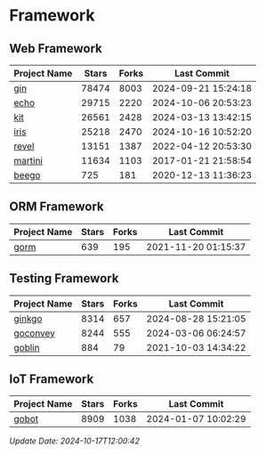 # Framework

## Web Framework
| Project Name | Stars | Forks | Last Commit |
| ------------ | ----- | ----- | ----------- |
| [gin](https://github.com/gin-gonic/gin) | 78474 | 8003 | 2024-09-21 15:24:18 |
| [echo](https://github.com/labstack/echo) | 29715 | 2220 | 2024-10-06 20:53:23 |
| [kit](https://github.com/go-kit/kit) | 26561 | 2428 | 2024-03-13 13:42:15 |
| [iris](https://github.com/kataras/iris) | 25218 | 2470 | 2024-10-16 10:52:20 |
| [revel](https://github.com/revel/revel) | 13151 | 1387 | 2022-04-12 20:53:30 |
| [martini](https://github.com/go-martini/martini) | 11634 | 1103 | 2017-01-21 21:58:54 |
| [beego](https://github.com/astaxie/beego) | 725 | 181 | 2020-12-13 11:36:23 |

## ORM Framework
| Project Name | Stars | Forks | Last Commit |
| ------------ | ----- | ----- | ----------- |
| [gorm](https://github.com/jinzhu/gorm) | 639 | 195 | 2021-11-20 01:15:37 |

## Testing Framework
| Project Name | Stars | Forks | Last Commit |
| ------------ | ----- | ----- | ----------- |
| [ginkgo](https://github.com/onsi/ginkgo) | 8314 | 657 | 2024-08-28 15:21:05 |
| [goconvey](https://github.com/smartystreets/goconvey) | 8244 | 555 | 2024-03-06 06:24:57 |
| [goblin](https://github.com/franela/goblin) | 884 | 79 | 2021-10-03 14:34:22 |

## IoT Framework
| Project Name | Stars | Forks | Last Commit |
| ------------ | ----- | ----- | ----------- |
| [gobot](https://github.com/hybridgroup/gobot) | 8909 | 1038 | 2024-01-07 10:02:29 |

*Update Date: 2024-10-17T12:00:42*